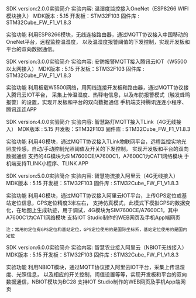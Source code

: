 SDK version:2.0.0实验简介
	实验内容: 温湿度监控接入OneNet（ESP8266 WIFI模块接入）
	MDK版本 : 5.15
	开发板：STM32F103
	固件库  : STM32Cube_FW_F1_V1.8.3

  实验功能
	利用ESP8266模块，无线连接路由器，通过MQTT协议接入中国移动的OneNet平台，远程监控温湿度，
	以及温湿度报警阈值的下发控制，实现开发板和平台的双向数据通信。

SDK version:3.0.0实验简介
	实验内容: 安防报警MQTT接入腾讯云IOT（W5500以太网接入）
	MDK版本 : 5.15
	开发板：STM32F103
	固件库  : STM32Cube_FW_F1_V1.8.3

  实验功能
	利用板载W5500网络，用网线连接开发板和路由器，通过MQTT协议接入腾讯云IOT平台，
	采集上传温湿度、热释电信息，以及布防报警模式（触发蜂鸣报警）的设置，实现开发板和平台的双向数据通信
	手机端支持腾讯连连小程序、腾讯连连APP

SDK version:4.0.0实验简介
	实验内容: 智慧路灯MQTT接入TLink（4G无线接入）
	MDK版本 : 5.15
	开发板：STM32F103
	固件库  : STM32Cube_FW_F1_V1.8.3

  实验功能
	利用4G模块，通过MQTT协议接入TLink物联网平台，远程监控实地光照度传感，自动/手动控制光照阈值及开关的下发控制，
	实现开发板和平台的双向数据通信
	支持的4G模块为SIM7600CE/A7600C1，A7600C1为CAT1网络模块
	手机端支持TLINK小程序、TLINK APP

SDK version:5.0.0实验简介
	实验内容: 智慧物流接入阿里云（4G无线接入）
	MDK版本 : 5.15
	开发板：STM32F103
	固件库  : STM32Cube_FW_F1_V1.8.3

  实验功能
	利用4G模块，通过MQTT协议接入阿里云IOT平台，上传GPS定位或基站定位信息，GPS定位精度3米左右，
	支持仿真模式，此模式下模拟GPS的数据变化，在地图上生成轨迹，用于调试，4G模块为SIM7600CE/A7600C1，其中A7600C1为CAT1网络模块
	支持IOT Studio制作的WEB网页及手机App端网页
	
	注：常用的定位有GPS定位和基站定位，GPS定位使用的是国际坐标系，基站定位使用的是国内定位
	
SDK version:6.0.0实验简介
	实验内容: 智慧农业接入阿里云（NBIOT无线接入）
	MDK版本 : 5.15
	开发板：STM32F103
	固件库  : STM32Cube_FW_F1_V1.8.3

  实验功能
	利用NBIOT模块，通过MQTT协议接入阿里云IOT平台，采集上传温湿度、光照信息，
	以及相应的开关控制，阈值设置等等，实现开发板和平台的双向数据通信，NBIOT模块为BC28
	支持IOT Studio制作的WEB网页及手机App端网页
